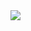 <img src="https://media.discordapp.net/attachments/570028463592046593/1403200565634269234/image.png?ex=6896afdd&is=68955e5d&hm=23de43c99f36bfd8374100b458853cfbd0f8ffac98f0555f21d60fdbfca0f464&=&format=webp&quality=lossless">
